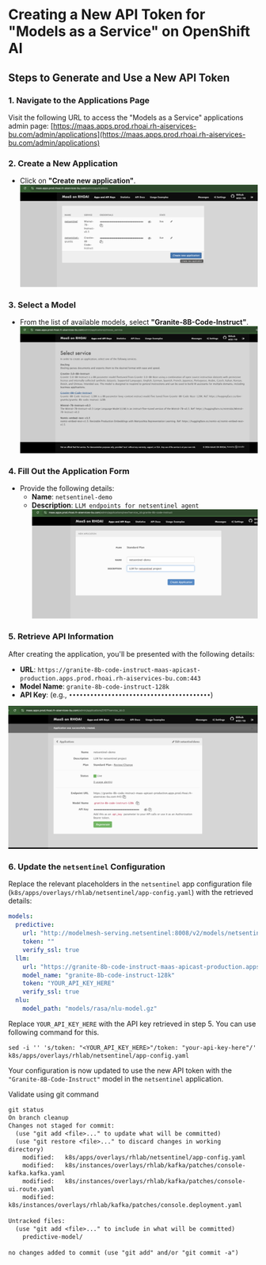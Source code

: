 # Creating a New API Token for "Models as a Service" on OpenShift AI

## Steps to Generate and Use a New API Token

### 1. Navigate to the Applications Page

Visit the following URL to access the "Models as a Service" applications admin page:
[https://maas.apps.prod.rhoai.rh-aiservices-bu.com/admin/applications](https://maas.apps.prod.rhoai.rh-aiservices-bu.com/admin/applications)

### 2. Create a New Application

- Click on **"Create new application"**.
  ![Create New Application](./images/maas/001-create-new-app.png)

### 3. Select a Model

- From the list of available models, select **"Granite-8B-Code-Instruct"**.
  ![Select Model](./images/maas/002-granite-family.png)

### 4. Fill Out the Application Form

- Provide the following details:
  - **Name**: `netsentinel-demo`
  - **Description**: `LLM endpoints for netsentinel agent`
    ![Application Form](./images/maas/003-app-details.png)

### 5. Retrieve API Information

After creating the application, you'll be presented with the following details:

- **URL**: `https://granite-8b-code-instruct-maas-apicast-production.apps.prod.rhoai.rh-aiservices-bu.com:443`
- **Model Name**: `granite-8b-code-instruct-128k`
- **API Key**: (e.g., `••••••••••••••••••••••••••••••••••••••••`)

![API Information](./images/maas/004-llm-credentials.png)

### 6. Update the `netsentinel` Configuration

Replace the relevant placeholders in the `netsentinel` app configuration file (`k8s/apps/overlays/rhlab/netsentinel/app-config.yaml`) with the retrieved details:

```yaml
models:
  predictive:
    url: "http://modelmesh-serving.netsentinel:8008/v2/models/netsentinel/infer"
    token: ""
    verify_ssl: true
  llm:
    url: "https://granite-8b-code-instruct-maas-apicast-production.apps.prod.rhoai.rh-aiservices-bu.com:443/v1/chat/completions"
    model_name: "granite-8b-code-instruct-128k"
    token: "YOUR_API_KEY_HERE"
    verify_ssl: true
  nlu:
    model_path: "models/rasa/nlu-model.gz"
```

Replace `YOUR_API_KEY_HERE` with the API key retrieved in step 5. You can use following command for this.

```
sed -i '' 's/token: "<YOUR_API_KEY_HERE>"/token: "your-api-key-here"/' k8s/apps/overlays/rhlab/netsentinel/app-config.yaml
```

Your configuration is now updated to use the new API token with the `"Granite-8B-Code-Instruct"` model in the `netsentinel` application.

Validate using git command

```
git status
On branch cleanup
Changes not staged for commit:
  (use "git add <file>..." to update what will be committed)
  (use "git restore <file>..." to discard changes in working directory)
	modified:   k8s/apps/overlays/rhlab/netsentinel/app-config.yaml
	modified:   k8s/instances/overlays/rhlab/kafka/patches/console-kafka.kafka.yaml
	modified:   k8s/instances/overlays/rhlab/kafka/patches/console-ui.route.yaml
	modified:   k8s/instances/overlays/rhlab/kafka/patches/console.deployment.yaml

Untracked files:
  (use "git add <file>..." to include in what will be committed)
	predictive-model/

no changes added to commit (use "git add" and/or "git commit -a")
```

